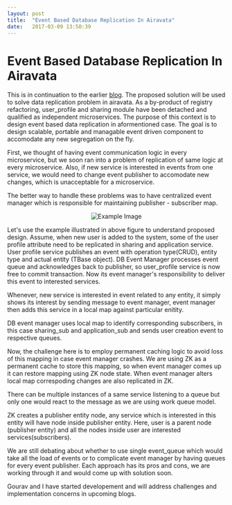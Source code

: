 ```yaml
---
layout: post
title:  "Event Based Database Replication In Airavata"
date:   2017-03-09 13:50:39
---
```



<h1>Event Based Database Replication In Airavata</h1>

This is in continuation to the earlier [blog](https://ajinkya-dhamnaskar.github.io/2017/02/17/event-based-replication.html). The proposed solution will be used to solve data replication problem in airavata. As a by-product of registry refactoring, user_profile and sharing module have been detached and qualified as independent microservices. The purpose of this context is to design event based data replication in aformentioned case. The goal is to design scalable, portable and managable event driven component to accomodate any new segregation on the fly. 

First, we thought of having event communication logic in every microservice, but we soon ran into a problem of replication of same logic at every microservice. Also, if new service is interested in events from one service, we would need to change event publisher to accomodate new changes, which is unacceptable for a microservice. 

The better way to handle these problems was to have centralized event manager which is responsible for maintaining publisher - subscriber map.  

<p align="center"><img src="../../../assets/airavata_event_driven_data_replication.png" alt="Example Image"></p>

Let's use the example illustrated in above figure to understand proposed design. Assume, when new user is added to the system, some of the user profile attribute need to be replicated in sharing and application service. User profile service publishes an event with operation type(CRUD), entity type and actual entity (TBase object). DB Event Manager processes event queue and acknowledges back to publisher, so user_profile service is now free to commit transaction. Now its event manager's responsibility to deliver this event to interested services. 

Whenever, new service is interested in event related to any entity, it simply shows its interest by sending message to event manager, event manager then adds this service in a local map against particular enitity.

DB event manager uses local map to identify corresponding subscribers, in this case sharing_sub and application_sub and sends user creation event to respective queues. 

Now, the challenge here is to employ permanent caching logic to avoid loss of this mapping in case event manager crashes. We are using ZK as a permanent cache to store this mapping, so when event manager comes up it can restore mapping using ZK node state. When event manager alters local map correspoding changes are also replicated in ZK.

There can be multiple instances of a same service listening to a queue but only one would react to the message as we are using work queue model.  

ZK creates a publisher entity node, any service which is interested in this entity will have node inside publisher entity. Here, user is a parent node (publisher entity) and all the nodes inside user are interested services(subscribers). 

We are still debating about whether to use single event_queue which would take all the load of events or to complicate event manager by having queues for every event publisher. Each approach has its pros and cons, we are working through it and would come up with solution soon.

Gourav and I have started developement and will address challenges and implementation concerns in upcoming blogs. 
 
